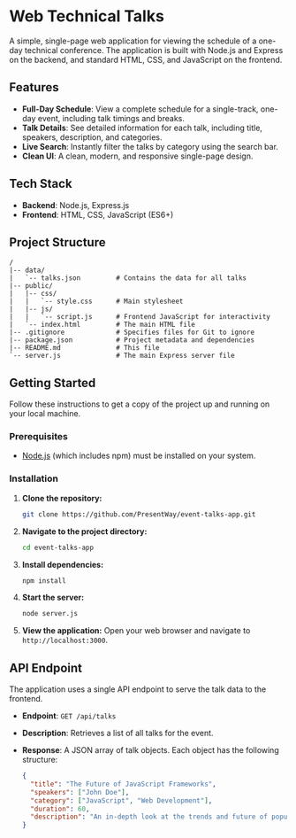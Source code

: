 
# Web Technical Talks

A simple, single-page web application for viewing the schedule of a one-day technical conference. The application is built with Node.js and Express on the backend, and standard HTML, CSS, and JavaScript on the frontend.

## Features

- **Full-Day Schedule**: View a complete schedule for a single-track, one-day event, including talk timings and breaks.
- **Talk Details**: See detailed information for each talk, including title, speakers, description, and categories.
- **Live Search**: Instantly filter the talks by category using the search bar.
- **Clean UI**: A clean, modern, and responsive single-page design.

## Tech Stack

- **Backend**: Node.js, Express.js
- **Frontend**: HTML, CSS, JavaScript (ES6+)

## Project Structure

```
/
|-- data/
|   `-- talks.json         # Contains the data for all talks
|-- public/
|   |-- css/
|   |   `-- style.css      # Main stylesheet
|   |-- js/
|   |   `-- script.js      # Frontend JavaScript for interactivity
|   `-- index.html         # The main HTML file
|-- .gitignore             # Specifies files for Git to ignore
|-- package.json           # Project metadata and dependencies
|-- README.md              # This file
`-- server.js              # The main Express server file
```

## Getting Started

Follow these instructions to get a copy of the project up and running on your local machine.

### Prerequisites

- [Node.js](https://nodejs.org/) (which includes npm) must be installed on your system.

### Installation

1.  **Clone the repository:**
    ```sh
    git clone https://github.com/PresentWay/event-talks-app.git
    ```

2.  **Navigate to the project directory:**
    ```sh
    cd event-talks-app
    ```

3.  **Install dependencies:**
    ```sh
    npm install
    ```

4.  **Start the server:**
    ```sh
    node server.js
    ```

5.  **View the application:**
    Open your web browser and navigate to `http://localhost:3000`.

## API Endpoint

The application uses a single API endpoint to serve the talk data to the frontend.

- **Endpoint**: `GET /api/talks`
- **Description**: Retrieves a list of all talks for the event.
- **Response**: A JSON array of talk objects. Each object has the following structure:

  ```json
  {
    "title": "The Future of JavaScript Frameworks",
    "speakers": ["John Doe"],
    "category": ["JavaScript", "Web Development"],
    "duration": 60,
    "description": "An in-depth look at the trends and future of popular JavaScript frameworks..."
  }
  ```
